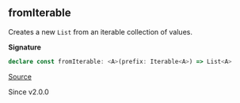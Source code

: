 ## fromIterable

Creates a new `List` from an iterable collection of values.

**Signature**

```ts
declare const fromIterable: <A>(prefix: Iterable<A>) => List<A>
```

[Source](https://github.com/Effect-TS/effect/tree/main/packages/effect/src/List.ts#L285)

Since v2.0.0